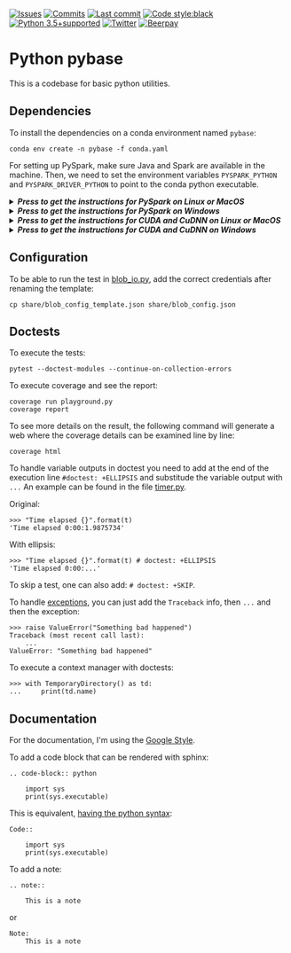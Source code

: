 [![Issues](https://img.shields.io/github/issues/miguelgfierro/pybase.svg)](https://github.com/miguelgfierro/pybase/issues)
[![Commits](https://img.shields.io/github/commit-activity/y/miguelgfierro/pybase.svg)](https://github.com/miguelgfierro/pybase/commits/master)
[![Last commit](https://img.shields.io/github/last-commit/miguelgfierro/pybase.svg)](https://github.com/miguelgfierro/pybase/commits/master)
[![Code style:black](https://img.shields.io/badge/code%20style-black-000000.svg)](https://github.com/ambv/black)
[![Python 3.5+supported](https://img.shields.io/badge/python-3.5+-blue.svg)](https://www.python.org/downloads/release/python-350/)
[![Twitter](https://img.shields.io/twitter/follow/miguelgfierro?style=social)](https://twitter.com/intent/follow?screen_name=miguelgfierro
)
[![Beerpay](https://img.shields.io/beerpay/miguelgfierro/pybase)](https://beerpay.io/miguelgfierro/pybase)

# Python pybase

This is a codebase for basic python utilities.

## Dependencies

To install the dependencies on a conda environment named `pybase`:

    conda env create -n pybase -f conda.yaml

For setting up PySpark, make sure Java and Spark are available in the machine. Then, we need to set the environment variables `PYSPARK_PYTHON` and `PYSPARK_DRIVER_PYTHON` to point to the conda python executable.

<details>
<summary><strong><em>Press to get the instructions for PySpark on Linux or MacOS</em></strong></summary>

To set these variables every time the environment is activated, we can follow the steps of this [guide](https://conda.io/docs/user-guide/tasks/manage-environments.html#macos-and-linux). First, get the path of the environment `pybase` is installed:

    CONDA_ENV=$(conda env list | grep pybase | awk '{print $NF}')

Then, create the file `$CONDA_ENV/etc/conda/activate.d/env_vars.sh` and add:

    #!/bin/sh
    CONDA_ENV=$(conda env list | grep pybase | awk '{print $NF}')
    export PYSPARK_PYTHON=$CONDA_ENV/bin/python
    export PYSPARK_DRIVER_PYTHON=$CONDA_ENV/bin/python
    export SPARK_HOME_BACKUP=$SPARK_HOME
    export SPARK_HOME=/home/root/installer/spark

This will export the variables every time we do `conda activate pybase`.
To unset these variables when we deactivate the environment,
create the file `$CONDA_ENV/etc/conda/deactivate.d/env_vars.sh` and add:

    #!/bin/sh
    unset PYSPARK_PYTHON
    unset PYSPARK_DRIVER_PYTHON
    export SPARK_HOME=$SPARK_HOME_BACKUP
    unset SPARK_HOME_BACKUP

</details>

<details>
<summary><strong><em>Press to get the instructions for PySpark on Windows</em></strong></summary>

To set these variables every time the environment is activated, we can follow the steps of this [guide](https://conda.io/docs/user-guide/tasks/manage-environments.html#windows). First, get the path of the environment `pybase` is installed:

    for /f "delims=" %A in ('conda env list ^| grep pybase ^| awk "{print $NF}"') do set "CONDA_ENV=%A"

Then, create the file `%CONDA_ENV%\etc\conda\activate.d\env_vars.bat` and add:
 
    @echo off
    for /f "delims=" %%A in ('conda env list ^| grep pybase ^| awk "{print $NF}"') do set "CONDA_ENV=%%A"
    set PYSPARK_PYTHON=%CONDA_ENV%\python.exe
    set PYSPARK_DRIVER_PYTHON=%CONDA_ENV%\python.exe
    set SPARK_HOME_BACKUP=%SPARK_HOME%
    set SPARK_HOME=
    set PYTHONPATH_BACKUP=%PYTHONPATH%
    set PYTHONPATH=

This will export the variables every time we do `conda activate pybase`.
To unset these variables when we deactivate the environment,
create the file `%CONDA_ENV%\etc\conda\deactivate.d\env_vars.bat` and add:

    @echo off
    set PYSPARK_PYTHON=
    set PYSPARK_DRIVER_PYTHON=
    set SPARK_HOME=%SPARK_HOME_BACKUP%
    set SPARK_HOME_BACKUP=
    set PYTHONPATH=%PYTHONPATH_BACKUP%
    set PYTHONPATH_BACKUP=

See more details on how to install PySpark on Windows [here](https://towardsdatascience.com/installing-apache-pyspark-on-windows-10-f5f0c506bea1).

</details>

<details>
<summary><strong><em>Press to get the instructions for CUDA and CuDNN on Linux or MacOS</em></strong></summary>

**TODO**

</details>


<details>
<summary><strong><em>Press to get the instructions for CUDA and CuDNN on Windows</em></strong></summary>

1. Check the capability of your GPU [here](https://developer.nvidia.com/cuda-gpus).
1. Select the version of CUDA toolkit you want to [download](https://developer.nvidia.com/cuda-toolkit-archive). The latest version can be found [here](https://developer.nvidia.com/cuda-downloads).
1. Download the corresponding CuDNN based on the CUDA version [here](https://developer.nvidia.com/rdp/cudnn-download).
1. Copy three files from the unzipped directory to CUDA X.X install location. For reference, NVIDIA team has put them in their own directory. So all you have to do is to copy file from :
    * {unzipped dir}/bin/ --> C:\Program Files\NVIDIA GPU Computing Toolkit\CUDA\vX.X\bin
    * {unzipped dir}/include/ --> C:\Program Files\NVIDIA GPU Computing Toolkit\CUDA\vX.X\include
    * {unzipped dir}/lib/ --> C:\Program Files\NVIDIA GPU Computing Toolkit\CUDA\vX.X\lib

See the full installation guide [here](https://medium.com/@akshaysin_86681/installing-cuda-and-cudnn-on-windows-10-f735585159f7).

</details>

## Configuration

To be able to run the test in [blob_io.py](python/io_base/blob_io.py), add the correct credentials after renaming the template:

    cp share/blob_config_template.json share/blob_config.json

## Doctests

To execute the tests:

    pytest --doctest-modules --continue-on-collection-errors

To execute coverage and see the report:

    coverage run playground.py
    coverage report

To see more details on the result, the following command will generate a web where the coverage details can be examined line by line:

    coverage html

To handle variable outputs in doctest you need to add at the end of the execution line `#doctest: +ELLIPSIS` and substitude the variable output with `...`
An example can be found in the file [timer.py](python/log_base/timer.py).

Original:

    >>> "Time elapsed {}".format(t)
    'Time elapsed 0:00:1.9875734'

With ellipsis:

    >>> "Time elapsed {}".format(t) # doctest: +ELLIPSIS
    'Time elapsed 0:00:...'

To skip a test, one can also add: `# doctest: +SKIP`.

To handle [exceptions](https://docs.python.org/2.4/lib/doctest-exceptions.html), you can just add the `Traceback` info, then `...` and then the exception:

    >>> raise ValueError("Something bad happened")
    Traceback (most recent call last):
        ...
    ValueError: "Something bad happened"

To execute a context manager with doctests:

    >>> with TemporaryDirectory() as td:
    ...     print(td.name)

## Documentation

For the documentation, I'm using the [Google Style](http://sphinxcontrib-napoleon.readthedocs.io/en/latest/example_google.html).

To add a code block that can be rendered with sphinx: 

```
.. code-block:: python

    import sys
    print(sys.executable) 
```

This is equivalent, [having the python syntax](https://pythonhosted.org/an_example_pypi_project/sphinx.html#code):

```
Code::

    import sys
    print(sys.executable)

```

To add a note:

```
.. note::

    This is a note
```

or

```
Note:
    This is a note
```
